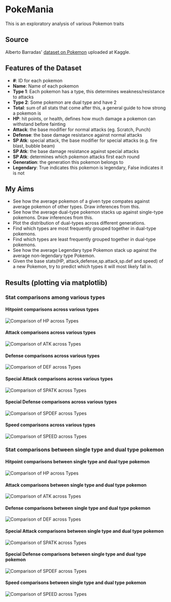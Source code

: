 # PokeMania
This is an exploratory analysis of various Pokemon traits

## Source
Alberto Barradas' [dataset on Pokemon](https://www.kaggle.com/abcsds/pokemon) uploaded at Kaggle. 

## Features of the Dataset
* **#**: ID for each pokemon
* **Name**: Name of each pokemon
* **Type 1**: Each pokemon has a type, this determines weakness/resistance to attacks
* **Type 2**: Some pokemon are dual type and have 2
* **Total**: sum of all stats that come after this, a general guide to how strong a pokemon is
* **HP**: hit points, or health, defines how much damage a pokemon can withstand before fainting
* **Attack**: the base modifier for normal attacks (eg. Scratch, Punch)
* **Defense**: the base damage resistance against normal attacks
* **SP Atk**: special attack, the base modifier for special attacks (e.g. fire blast, bubble beam)
* **SP Atk**: the base damage resistance against special attacks
* **SP Atk**: determines which pokemon attacks first each round
* **Generation**: the generation this pokemon belongs to
* **Legendary**: True indicates this pokemon is legendary, False indicates it is not

## My Aims
* See how the average pokemon of a given type compates against average pokemon of other types. Draw inferences from this.
* See how the average dual-type pokemon stacks up against single-type pokemons. Draw inferences from this.
* Plot the distribution of dual-types across different generations.
* Find which types are most frequently grouped together in dual-type pokemons.
* Find which types are least frequently grouped together in dual-type pokemons.
* See how the average Legendary type Pokemon stack up against the average non-legendary type Pokemon.
* Given the base stats(HP, attack,defense,sp.attack,sp.def and speed) of a new Pokemon, try to predict which types it will most likely fall in.

## Results (plotting via matplotlib)

### Stat comparisons among various types
#### Hitpoint comparisons across various types
![Comparison of HP across Types ](/StatsComparisons/hp.png?raw=true)
#### Attack comparisons across various types
![Comparison of ATK across Types ](/StatsComparisons/atk.png?raw=true)
#### Defense comparisons across various types
![Comparison of DEF across Types ](/StatsComparisons/def.png?raw=true)
#### Special Attack comparisons across various types
![Comparison of SPATK across Types ](/StatsComparisons/spatk.png?raw=true)
#### Special Defense comparisons across various types
![Comparison of SPDEF across Types ](/StatsComparisons/spdef.png?raw=true)
#### Speed comparisons across various types
![Comparison of SPEED across Types ](/StatsComparisons/spd.png?raw=true)

### Stat comparisons between single type and dual type pokemon
#### Hitpoint comparisons between single type and dual type pokemon
![Comparison of HP across Types ](/StatsComparisons/hp_sd.png?raw=true)
#### Attack comparisons between single type and dual type pokemon
![Comparison of ATK across Types ](/StatsComparisons/atk_sd.png?raw=true)
#### Defense comparisons between single type and dual type pokemon
![Comparison of DEF across Types ](/StatsComparisons/def_sd.png?raw=true)
#### Special Attack comparisons between single type and dual type pokemon
![Comparison of SPATK across Types ](/StatsComparisons/spatk_sd.png?raw=true)
#### Special Defense comparisons between single type and dual type pokemon
![Comparison of SPDEF across Types ](/StatsComparisons/spdef_sd.png?raw=true)
#### Speed comparisons between single type and dual type pokemon
![Comparison of SPEED across Types ](/StatsComparisons/speed_sd.png?raw=true)
